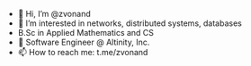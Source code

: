 - 👋 Hi, I’m @zvonand
- 👀 I’m interested in networks, distributed systems, databases
- B.Sc in Applied Mathematics and CS
- 🌱 Software Engineer @ Altinity, Inc.
- 📫 How to reach me: t.me/zvonand

<!---
zvonand/zvonand is a ✨ special ✨ repository because its `README.md` (this file) appears on your GitHub profile.
You can click the Preview link to take a look at your changes.
--->
